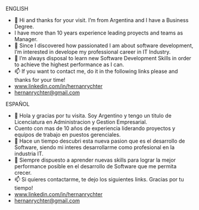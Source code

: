 ENGLISH
- 👋 Hi and thanks for your visit. I’m from Argentina and I have a Business Degree.
- I have more than 10 years experience leading proyects and teams as Manager.
- 👀 Since I discovered how passionated I am about software development, I’m interested in develope my professional career in IT Industry.
- 🌱 I’m always disposal to learn new Software Development Skills in order to achieve the highest performance as I can.
- 📫 If you want to contact me, do it in the following links please and thanks for your time! 
- www.linkedin.com/in/hernanrychter
- hernanrychter@gmail.com


ESPAÑOL
- 👋 Hola y gracias por tu visita. Soy Argentino y tengo un titulo de Licenciatura en Administracion y Gestion Empresarial. 
- Cuento con mas de 10 años de experiencia liderando proyectos y equipos de trabajo en puestos gerenciales.
- 👀 Hace un tiempo descubri esta nueva pasion que es el desarrollo de Software, siendo mi interes desarrollarme como profesional en la industria IT.
- 🌱 Siempre dispuesto a aprender nuevas skills para lograr la mejor performance posible en el desarrollo de Software que me permita crecer.
- 📫 Si quieres contactarme, te dejo los siguientes links. Gracias por tu tiempo! 
- www.linkedin.com/in/hernanrychter
- hernanrychter@gmail.com
